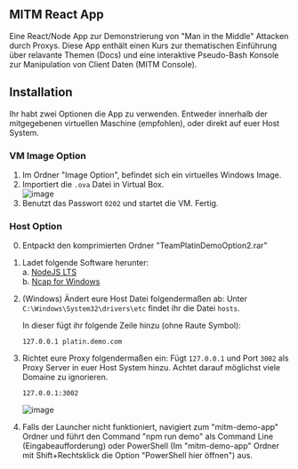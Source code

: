 ## MITM React App

Eine React/Node App zur Demonstrierung von "Man in the Middle" Attacken durch Proxys.
Diese App enthält einen Kurs zur thematischen Einführung über relavante Themen (Docs)
und eine interaktive Pseudo-Bash Konsole zur Manipulation von Client Daten (MITM Console).

## Installation

Ihr habt zwei Optionen die App zu verwenden. Entweder innerhalb der mitgegebenen virtuellen
Maschine (empfohlen), oder direkt auf euer Host System.

### VM Image Option

1. Im Ordner "Image Option", befindet sich ein virtuelles Windows Image.
2. Importiert die `.ova` Datei in Virtual Box. <br/>
![image](https://i.imgur.com/7ARoX1y.gif)
3. Benutzt das Passwort `0202` und startet die VM. Fertig.



### Host Option

0. Entpackt den komprimierten Ordner "TeamPlatinDemoOption2.rar" 
1. Ladet folgende Software herunter:
   <br/>a. [NodeJS LTS](https://nodejs.org/en/download/)
   <br/>b. [Ncap for Windows](https://npcap.com/#download)

2. (Windows) Ändert eure Host Datei folgendermaßen ab:
   Unter `C:\Windows\System32\drivers\etc` findet ihr die Datei `hosts`.
  
   In dieser fügt ihr folgende Zeile hinzu (ohne Raute Symbol):
   ```
   127.0.0.1 platin.demo.com
   ```

3. Richtet eure Proxy folgendermaßen ein:
   Fügt `127.0.0.1` und Port `3002` als Proxy Server in euer Host System hinzu.
   Achtet darauf möglichst viele Domaine zu ignorieren.
   ```
   127.0.0.1:3002
   ```
   ![image](https://i.imgur.com/pG5mqEP.gif)

4. Falls der Launcher nicht funktioniert, navigiert zum "mitm-demo-app" Ordner und führt den Command "npm run demo"
   als Command Line (Eingabeaufforderung) oder PowerShell (Im "mitm-demo-app" Ordner
   mit Shift+Rechtsklick die Option "PowerShell hier öffnen") aus.
